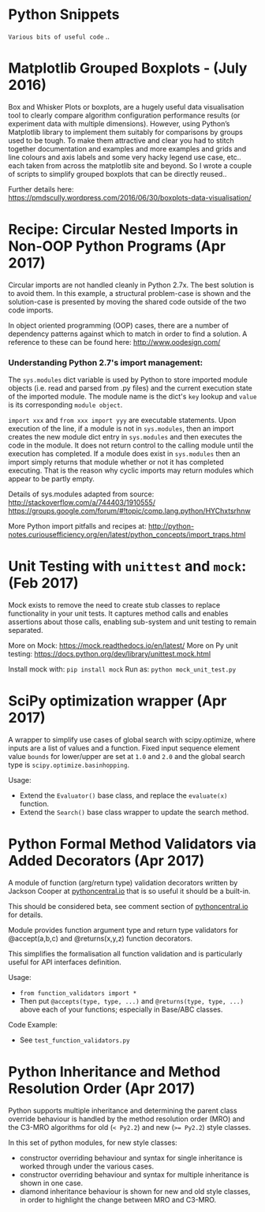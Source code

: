 # Python Snippets

`Various bits of useful code` ..

# Matplotlib Grouped Boxplots - (July 2016)

Box and Whisker Plots or boxplots, are a hugely useful data visualisation tool to clearly compare algorithm configuration performance results (or experiment data with multiple dimensions). However, using Python’s Matplotlib library to implement them suitably for comparisons by groups used to be tough. To make them attractive and clear you had to stitch together documentation and examples and more examples and grids and line colours and axis labels and some very hacky legend use case, etc.. each taken from across the matplotlib site and beyond. So I wrote a couple of scripts to simplify grouped boxplots that can be directly reused..

Further details here: https://pmdscully.wordpress.com/2016/06/30/boxplots-data-visualisation/

# Recipe: Circular Nested Imports in Non-OOP Python Programs (Apr 2017)
Circular imports are not handled cleanly in Python 2.7x. The best solution is to avoid them. In this example, a structural problem-case is shown and the solution-case is presented by moving the shared code outside of the two code imports.

In object oriented programming (OOP) cases, there are a number of dependency patterns against which to match in order to find a solution. A reference to these can be found here: http://www.oodesign.com/

### Understanding Python 2.7's import management: 
The `sys.modules` dict variable is used by Python to store imported module objects (i.e. read and parsed from .py files) and the current execution state of the imported module. The module name is the dict's `key` lookup and `value` is its corresponding `module object`. 

`import xxx` and `from xxx import yyy` are executable statements. Upon execution of the line, if a module is not in `sys.modules`, then an import creates the new module dict entry in `sys.modules` and then executes the code in the module. It does not return control to the calling module until the execution has completed. If a module does exist in `sys.modules` then an import simply returns that module whether or not it has completed executing. That is the reason why cyclic imports may return modules which appear to be partly empty.

Details of sys.modules adapted from source:
http://stackoverflow.com/a/744403/1910555/
https://groups.google.com/forum/#!topic/comp.lang.python/HYChxtsrhnw

More Python import pitfalls and recipes at: 
http://python-notes.curiousefficiency.org/en/latest/python_concepts/import_traps.html

# Unit Testing with `unittest` and `mock`: (Feb 2017)
    
Mock exists to remove the need to create stub classes to replace functionality in your unit tests. It captures method calls and enables assertions about those calls, enabling sub-system and unit testing to remain separated. 

More on Mock: https://mock.readthedocs.io/en/latest/
More on Py unit testing: https://docs.python.org/dev/library/unittest.mock.html

Install mock with: `pip install mock`
Run as: `python mock_unit_test.py`


# SciPy optimization wrapper (Apr 2017)

A wrapper to simplify use cases of global search with scipy.optimize, where inputs are a list of values and a function. Fixed input sequence element value `bounds` for lower/upper are set at `1.0` and `2.0` and the global search type is `scipy.optimize.basinhopping`.

Usage: 
- Extend the `Evaluator()` base class, and replace the `evaluate(x)` function.
- Extend the `Search()` base class wrapper to update the search method.


# Python Formal Method Validators via Added Decorators (Apr 2017)

A module of function (arg/return type) validation decorators written by Jackson Cooper at [pythoncentral.io](http://pythoncentral.io/validate-python-function-parameters-and-return-types-with-decorators/) that is so useful it should be a built-in.

This should be considered beta, see comment section of [pythoncentral.io](http://pythoncentral.io/validate-python-function-parameters-and-return-types-with-decorators/) for details.

Module provides function argument type and return type validators for @accept(a,b,c) and @returns(x,y,z) function decorators.

This simplifies the formalisation all function validation and is particularly useful for API interfaces definition.

Usage:
- `from function_validators import *`
- Then put `@accepts(type, type, ...)` and `@returns(type, type, ...)` above each of your functions; especially in Base/ABC classes.

Code Example:
- See `test_function_validators.py`


# Python Inheritance and Method Resolution Order (Apr 2017)

Python supports multiple inheritance and determining the parent class override behaviour is handled by the method resolution order (MRO) and the C3-MRO algorithms for old (`< Py2.2`) and new (`>= Py2.2`) style classes.

In this set of python modules, for new style classes:
- constructor overriding behaviour and syntax for single inheritance is worked through under the various cases.
- constructor overriding behaviour and syntax for multiple inheritance is shown in one case.
- diamond inheritance behaviour is shown for new and old style classes, in order to highlight the change between MRO and C3-MRO.


